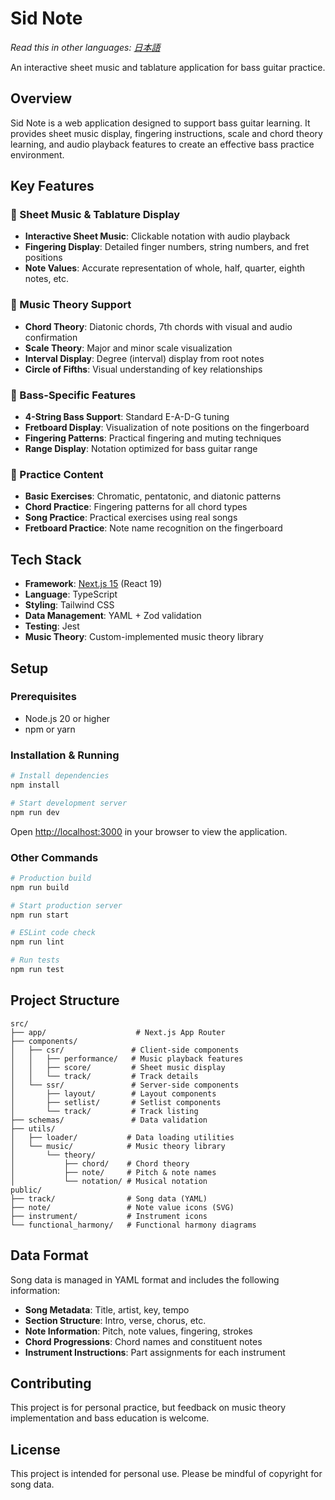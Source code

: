 # Sid Note

_Read this in other languages: [日本語](README.ja.md)_

An interactive sheet music and tablature application for bass guitar practice.

## Overview

Sid Note is a web application designed to support bass guitar learning. It provides sheet music display, fingering instructions, scale and chord theory learning, and audio playback features to create an effective bass practice environment.

## Key Features

### 🎵 Sheet Music & Tablature Display

- **Interactive Sheet Music**: Clickable notation with audio playback
- **Fingering Display**: Detailed finger numbers, string numbers, and fret positions
- **Note Values**: Accurate representation of whole, half, quarter, eighth notes, etc.

### 🎼 Music Theory Support

- **Chord Theory**: Diatonic chords, 7th chords with visual and audio confirmation
- **Scale Theory**: Major and minor scale visualization
- **Interval Display**: Degree (interval) display from root notes
- **Circle of Fifths**: Visual understanding of key relationships

### 🎸 Bass-Specific Features

- **4-String Bass Support**: Standard E-A-D-G tuning
- **Fretboard Display**: Visualization of note positions on the fingerboard
- **Fingering Patterns**: Practical fingering and muting techniques
- **Range Display**: Notation optimized for bass guitar range

### 🎯 Practice Content

- **Basic Exercises**: Chromatic, pentatonic, and diatonic patterns
- **Chord Practice**: Fingering patterns for all chord types
- **Song Practice**: Practical exercises using real songs
- **Fretboard Practice**: Note name recognition on the fingerboard

## Tech Stack

- **Framework**: [Next.js 15](https://nextjs.org/) (React 19)
- **Language**: TypeScript
- **Styling**: Tailwind CSS
- **Data Management**: YAML + Zod validation
- **Testing**: Jest
- **Music Theory**: Custom-implemented music theory library

## Setup

### Prerequisites

- Node.js 20 or higher
- npm or yarn

### Installation & Running

```bash
# Install dependencies
npm install

# Start development server
npm run dev
```

Open [http://localhost:3000](http://localhost:3000) in your browser to view the application.

### Other Commands

```bash
# Production build
npm run build

# Start production server
npm run start

# ESLint code check
npm run lint

# Run tests
npm run test
```

## Project Structure

```
src/
├── app/                    # Next.js App Router
├── components/
│   ├── csr/               # Client-side components
│   │   ├── performance/   # Music playback features
│   │   ├── score/         # Sheet music display
│   │   └── track/         # Track details
│   └── ssr/               # Server-side components
│       ├── layout/        # Layout components
│       ├── setlist/       # Setlist components
│       └── track/         # Track listing
├── schemas/               # Data validation
├── utils/
│   ├── loader/           # Data loading utilities
│   └── music/            # Music theory library
│       └── theory/
│           ├── chord/    # Chord theory
│           ├── note/     # Pitch & note names
│           └── notation/ # Musical notation
public/
├── track/                # Song data (YAML)
├── note/                 # Note value icons (SVG)
├── instrument/           # Instrument icons
└── functional_harmony/   # Functional harmony diagrams
```

## Data Format

Song data is managed in YAML format and includes the following information:

- **Song Metadata**: Title, artist, key, tempo
- **Section Structure**: Intro, verse, chorus, etc.
- **Note Information**: Pitch, note values, fingering, strokes
- **Chord Progressions**: Chord names and constituent notes
- **Instrument Instructions**: Part assignments for each instrument

## Contributing

This project is for personal practice, but feedback on music theory implementation and bass education is welcome.

## License

This project is intended for personal use. Please be mindful of copyright for song data.
